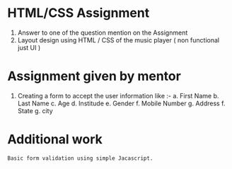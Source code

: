 # HTML/CSS Assignment

1. Answer to one of the question mention on the Assignment
2. Layout design using HTML / CSS of the music player ( non functional just UI )

# Assignment given by mentor

1. Creating a form to accept the user information like :-
   a. First Name
   b. Last Name
   c. Age
   d. Institude
   e. Gender
   f. Mobile Number
   g. Address
   f. State
   g. city

# Additional work

    Basic form validation using simple Jacascript.
